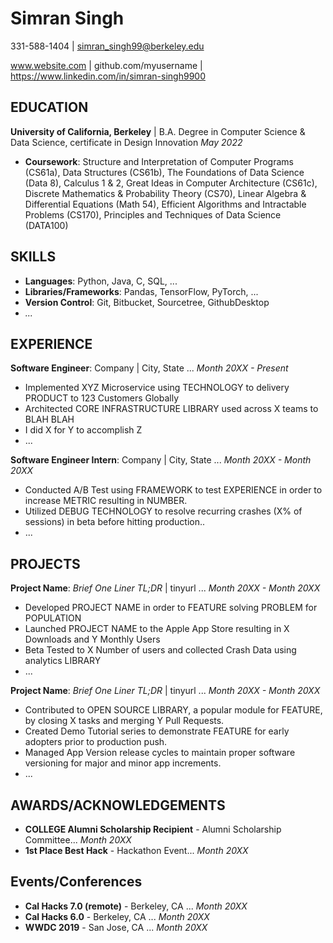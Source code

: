 # Simran Singh

331-588-1404 | simran_singh99@berkeley.edu

www.website.com | github.com/myusername | https://www.linkedin.com/in/simran-singh9900

## EDUCATION
**University of California, Berkeley** | B.A. Degree in Computer Science & Data Science, certificate in Design Innovation *May 2022*
* **Coursework**: Structure and Interpretation of Computer Programs (CS61a), Data Structures (CS61b), The Foundations of Data Science (Data 8), Calculus 1 & 2, Great Ideas in Computer Architecture (CS61c), Discrete Mathematics & Probability Theory (CS70), Linear Algebra & Differential Equations (Math 54), Efficient Algorithms and Intractable Problems (CS170), Principles and Techniques of Data Science (DATA100)

## SKILLS
* **Languages**: Python, Java, C, SQL, ...
* **Libraries/Frameworks**: Pandas, TensorFlow, PyTorch, ...
* **Version Control**: Git, Bitbucket, Sourcetree, GithubDesktop
* *...*

## EXPERIENCE
**Software Engineer**: Company | City, State ... *Month 20XX - Present*
* Implemented XYZ Microservice using TECHNOLOGY to delivery PRODUCT to 123 Customers Globally
* Architected CORE INFRASTRUCTURE LIBRARY used across X teams to BLAH BLAH
* I did X for Y to accomplish Z
* ...

**Software Engineer Intern**: Company | City, State ... *Month 20XX - Month 20XX*
* Conducted A/B Test using FRAMEWORK to test EXPERIENCE in order to increase METRIC resulting in NUMBER. 
* Utilized DEBUG TECHNOLOGY to resolve recurring crashes (X% of sessions) in beta before hitting production..
* ...

## PROJECTS
**Project Name**: *Brief One Liner TL;DR* | tinyurl ... *Month 20XX - Month 20XX*
* Developed PROJECT NAME in order to FEATURE solving PROBLEM for POPULATION
* Launched PROJECT NAME to the Apple App Store resulting in X Downloads and Y Monthly Users
* Beta Tested to X Number of users and collected Crash Data using analytics LIBRARY
* ...

**Project Name**: *Brief One Liner TL;DR* | tinyurl ... *Month 20XX - Month 20XX*
* Contributed to OPEN SOURCE LIBRARY, a popular module for FEATURE, by closing X tasks and merging Y Pull Requests.
* Created Demo Tutorial series to demonstrate FEATURE for early adopters prior to production push.
* Managed App Version release cycles to maintain proper software versioning for major and minor app increments.
* ...

## AWARDS/ACKNOWLEDGEMENTS
* **COLLEGE Alumni Scholarship Recipient** - Alumni Scholarship Committee... *Month 20XX*
* **1st Place Best Hack** - Hackathon Event... *Month 20XX*

## Events/Conferences
* **Cal Hacks 7.0 (remote)** - Berkeley, CA ... *Month 20XX*
* **Cal Hacks 6.0** - Berkeley, CA ... *Month 20XX*
* **WWDC 2019** - San Jose, CA ... *Month 20XX*
